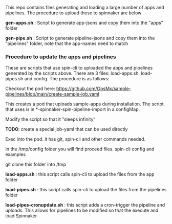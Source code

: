 This repo contains files generating and loading a large number of apps and pipelines. 
The procedure to upload these to spinnaker are below

**gen-apps.sh** : Script to generate app-jsons and copy them into the "apps" folder

**gen-pipe.sh** : Script to generate pipeline-jsons and copy them into the "pipelines" folder, note that the app-names need to match

### Procedure to update the apps and pipelines
These are scripts that use spin-cli to uploaded the apps and pipelines generated by the scripts above. There are 3 files: load-apps.sh, load-pipes.sh and config. The procedure is as follows:

Checkout the pod here: https://github.com/OpsMx/sample-pipelines/blob/main/create-sample-job.yaml

This creates a pod that uploads sample-apps during installation. The script that uses is in *-spinnaker-spin-pipeline-import  in a configMap.

Modify the script so that it "sleeps infinity"

**TODO**: create a special job-yaml that can be used directly

Exec into the pod. it has git, spin-cli and other commands needed.

In the /tmp/config folder you will find proceed files. spin-cli config and examples

git clone this folder into /tmp

**load-apps.sh** : this script calls spin-cli to upload the files from the app folder

**load-pipes.sh** : this script calls spin-cli to upload the files from the pipelines folder

**load-pipes-cronupdate.sh** : this script adds a cron-trigger the pipeline and uploads. This allows for pipelines to be modified so that the execute and load Spinnaker
